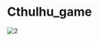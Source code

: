 # Cthulhu_game
![2](https://user-images.githubusercontent.com/58392030/233780837-e25b245a-433e-449d-9991-241683544e5b.png)
